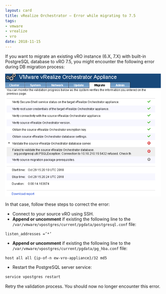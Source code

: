 ```yaml
---
layout: card
title: vRealize Orchestrator – Error while migrating to 7.5
tags:
- vmware
- vrealize
- vro
date: 2018-11-15
---
```


If you want to migrate an existing vRO instance (6.X, 7.X) with built-in PostgreSQL database to vRO 7.5, you might encounter the following error during DB migration process:

![alt text](/images/vro/Error_cannot_connect_db.png)

In that case, follow these steps to correct the error:

* Connect to your source vRO using SSH.
* **Append or uncomment** if existing the following line to the `/var/vmware/vpostgres/current/pgdata/postgresql.conf` file:

```
listen_addresses =’*’
```

* **Append or uncomment** if existing the following line to the `/var/vmware/vpostgres/current/pgdata/pg_hba.conf` file:

```
host all all {ip-of-n ew-vro-appliance}/32 md5
```

* Restart the PostgreSQL server service:

```bash
service vpostgres restart
```

Retry the validation process. You should now no longer encounter this error.